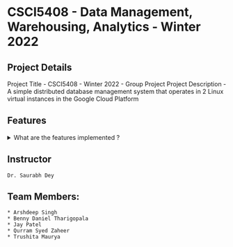 **<h1>CSCI5408 - Data Management, Warehousing, Analytics - Winter 2022</h1>**

 <h2>Project Details</h2>
Project Title - CSCI5408 - Winter 2022 - Group Project
Project Description - A simple distributed database management system that operates in 2 Linux virtual instances in the Google Cloud Platform

<h2>Features</h2>
<details><summary>What are the features implemented ?</summary>

- [ ] User Authentication
- [ ] Database Design
- [ ] Query Implementation
- [ ] Transaction Processing
- [ ] Log Management
- [ ] Data Modelling & Reverse engineering
- [ ] Structure and Value Exports
- [ ] Analytics

</details>

## Instructor
``` Dr. Saurabh Dey ```


## Team Members:
```
* Arshdeep Singh
* Benny Daniel Tharigopala
* Jay Patel
* Qurram Syed Zaheer
* Trushita Maurya

